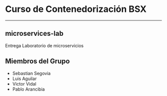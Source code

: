 # Curso de Contenedorización BSX
  ---
## microservices-lab
Entrega Laboratorio de microservicios

## Miembros del Grupo
  - Sebastian Segovia
  - Luis Aguilar
  - Victor Vidal
  - Pablo Arancibia
